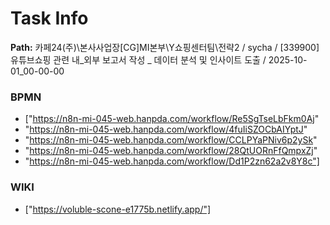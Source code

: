 # Task Info

**Path:** 카페24(주)\본사사업장\[CG]MI본부\Y쇼핑센터팀\전략2 / sycha / [339900] 유튜브쇼핑 관련 내_외부 보고서 작성 _ 데이터 분석 및 인사이트 도출 / 2025-10-01_00-00-00

### BPMN
- ["https://n8n-mi-045-web.hanpda.com/workflow/Re5SgTseLbFkm0Aj"
- "https://n8n-mi-045-web.hanpda.com/workflow/4fuIiSZOCbAIYptJ"
- "https://n8n-mi-045-web.hanpda.com/workflow/CCLPYaPNiv6p2ySk"
- "https://n8n-mi-045-web.hanpda.com/workflow/28QtUORnFfQmpxZj"
- "https://n8n-mi-045-web.hanpda.com/workflow/Dd1P2zn62a2v8Y8c"]

### WIKI
- ["https://voluble-scone-e1775b.netlify.app/"]

